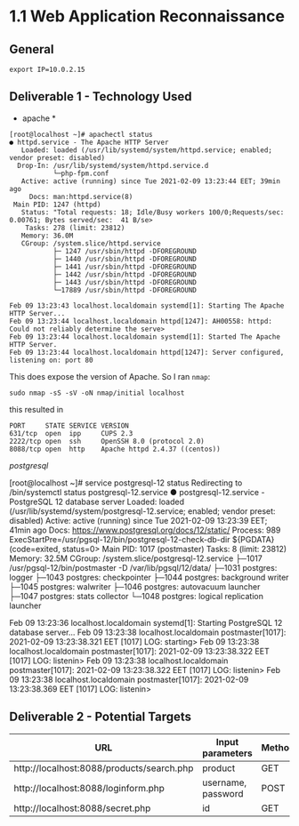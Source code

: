 # 1.1 Web Application Reconnaissance

## General

```
export IP=10.0.2.15
```

## Deliverable 1 - Technology Used

* apache *
```
[root@localhost ~]# apachectl status
● httpd.service - The Apache HTTP Server
   Loaded: loaded (/usr/lib/systemd/system/httpd.service; enabled; vendor preset: disabled)
  Drop-In: /usr/lib/systemd/system/httpd.service.d
           └─php-fpm.conf
   Active: active (running) since Tue 2021-02-09 13:23:44 EET; 39min ago
     Docs: man:httpd.service(8)
 Main PID: 1247 (httpd)
   Status: "Total requests: 18; Idle/Busy workers 100/0;Requests/sec: 0.00761; Bytes served/sec:  41 B/se>
    Tasks: 278 (limit: 23812)
   Memory: 36.0M
   CGroup: /system.slice/httpd.service
           ├─ 1247 /usr/sbin/httpd -DFOREGROUND
           ├─ 1440 /usr/sbin/httpd -DFOREGROUND
           ├─ 1441 /usr/sbin/httpd -DFOREGROUND
           ├─ 1442 /usr/sbin/httpd -DFOREGROUND
           ├─ 1443 /usr/sbin/httpd -DFOREGROUND
           └─17889 /usr/sbin/httpd -DFOREGROUND

Feb 09 13:23:43 localhost.localdomain systemd[1]: Starting The Apache HTTP Server...
Feb 09 13:23:44 localhost.localdomain httpd[1247]: AH00558: httpd: Could not reliably determine the serve>
Feb 09 13:23:44 localhost.localdomain systemd[1]: Started The Apache HTTP Server.
Feb 09 13:23:44 localhost.localdomain httpd[1247]: Server configured, listening on: port 80
```

This does expose the version of Apache. So I ran `nmap`:

```
sudo nmap -sS -sV -oN nmap/initial localhost
```

this resulted in

```
PORT     STATE SERVICE VERSION
631/tcp  open  ipp     CUPS 2.3
2222/tcp open  ssh     OpenSSH 8.0 (protocol 2.0)
8088/tcp open  http    Apache httpd 2.4.37 ((centos))
```


*postgresql*

[root@localhost ~]# service postgresql-12 status
Redirecting to /bin/systemctl status postgresql-12.service
● postgresql-12.service - PostgreSQL 12 database server
   Loaded: loaded (/usr/lib/systemd/system/postgresql-12.service; enabled; vendor preset: disabled)
   Active: active (running) since Tue 2021-02-09 13:23:39 EET; 41min ago
     Docs: https://www.postgresql.org/docs/12/static/
  Process: 989 ExecStartPre=/usr/pgsql-12/bin/postgresql-12-check-db-dir ${PGDATA} (code=exited, status=0>
 Main PID: 1017 (postmaster)
    Tasks: 8 (limit: 23812)
   Memory: 32.5M
   CGroup: /system.slice/postgresql-12.service
           ├─1017 /usr/pgsql-12/bin/postmaster -D /var/lib/pgsql/12/data/
           ├─1031 postgres: logger
           ├─1043 postgres: checkpointer
           ├─1044 postgres: background writer
           ├─1045 postgres: walwriter
           ├─1046 postgres: autovacuum launcher
           ├─1047 postgres: stats collector
           └─1048 postgres: logical replication launcher

Feb 09 13:23:36 localhost.localdomain systemd[1]: Starting PostgreSQL 12 database server...
Feb 09 13:23:38 localhost.localdomain postmaster[1017]: 2021-02-09 13:23:38.321 EET [1017] LOG:  starting>
Feb 09 13:23:38 localhost.localdomain postmaster[1017]: 2021-02-09 13:23:38.322 EET [1017] LOG:  listenin>
Feb 09 13:23:38 localhost.localdomain postmaster[1017]: 2021-02-09 13:23:38.322 EET [1017] LOG:  listenin>
Feb 09 13:23:38 localhost.localdomain postmaster[1017]: 2021-02-09 13:23:38.369 EET [1017] LOG:  listenin>

## Deliverable 2 - Potential Targets

| URL | Input parameters | Method |
| --- | ---------------- | ------ |
| http://localhost:8088/products/search.php | product | GET |
| http://localhost:8088/loginform.php | username, password | POST |
| http://localhost:8088/secret.php | id | GET |

